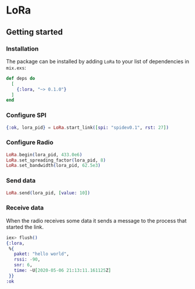# LoRa

## Getting started

### Installation

The package can be installed by adding `LoRa` to your list of dependencies in `mix.exs`:

```elixir
def deps do
  [
    {:lora, "~> 0.1.0"}
  ]
end
```

### Configure SPI

```elixir
{:ok, lora_pid} = LoRa.start_link([spi: "spidev0.1", rst: 27])
```

### Configure Radio

```elixir
LoRa.begin(lora_pid, 433.0e6)
LoRa.set_spreading_factor(lora_pid, 8)
LoRa.set_bandwidth(lora_pid, 62.5e3)
```

### Send data

```elixir
LoRa.send(lora_pid, [value: 10])
```

### Receive data

When the radio receives some data it sends a message to the process that started the link.

```elixir
iex> flush()
{:lora,
 %{
   paket: "hello world",
   rssi: -90,
   snr: 6,
   time: ~U[2020-05-06 21:13:11.161125Z]
 }}
:ok
```